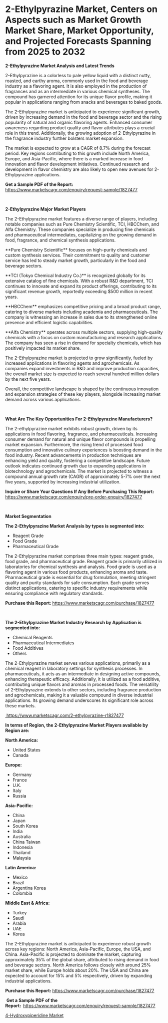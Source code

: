 <p><h1>2-Ethylpyrazine Market, Centers on Aspects such as Market Growth Market Share, Market Opportunity, and Projected Forecasts Spanning from 2025 to 2032</h1></p><p><strong>2-Ethylpyrazine Market Analysis and Latest Trends</strong></p>
<p><p>2-Ethylpyrazine is a colorless to pale yellow liquid with a distinct nutty, roasted, and earthy aroma, commonly used in the food and beverage industry as a flavoring agent. It is also employed in the production of fragrances and as an intermediate in various chemical syntheses. The compound has garnered attention for its unique flavor profile, making it popular in applications ranging from snacks and beverages to baked goods.</p><p>The 2-Ethylpyrazine market is anticipated to experience significant growth, driven by increasing demand in the food and beverage sector and the rising popularity of natural and organic flavoring agents. Enhanced consumer awareness regarding product quality and flavor attributes plays a crucial role in this trend. Additionally, the growing adoption of 2-Ethylpyrazine in the fragrance industry further bolsters market expansion. </p><p>The market is expected to grow at a CAGR of 8.7% during the forecast period. Key regions contributing to this growth include North America, Europe, and Asia-Pacific, where there is a marked increase in food innovation and flavor development initiatives. Continued research and development in flavor chemistry are also likely to open new avenues for 2-Ethylpyrazine applications.</p></p>
<p><strong>Get a Sample PDF of the Report:&nbsp;</strong> <a href="https://www.marketscagr.com/enquiry/request-sample/1827477?utm_campaign=2008&utm_medium=2&utm_source=Github&utm_content=ia&utm_term=03022025&utm_id=2-ethylpyrazine">https://www.marketscagr.com/enquiry/request-sample/1827477</a></p>
<p>&nbsp;</p>
<p><strong>2-Ethylpyrazine Major Market Players</strong></p>
<p><p>The 2-Ethylpyrazine market features a diverse range of players, including notable companies such as Pure Chemistry Scientific, TCI, HBCChem, and Alfa Chemistry. These companies specialize in producing fine chemicals and pharmaceutical intermediates, capitalizing on the growing demand in food, fragrance, and chemical synthesis applications.</p><p>**Pure Chemistry Scientific** focuses on high-purity chemicals and custom synthesis services. Their commitment to quality and customer service has led to steady market growth, particularly in the food and beverage sectors.</p><p>**TCI (Tokyo Chemical Industry Co.)** is recognized globally for its extensive catalog of fine chemicals. With a robust R&D department, TCI continues to innovate and expand its product offerings, contributing to its significant revenue growth, reportedly exceeding $500 million in recent years.</p><p>**HBCChem** emphasizes competitive pricing and a broad product range, catering to diverse markets including academia and pharmaceuticals. The company is witnessing an increase in sales due to its strengthened online presence and efficient logistic capabilities.</p><p>**Alfa Chemistry** operates across multiple sectors, supplying high-quality chemicals with a focus on custom manufacturing and research applications. The company has seen a rise in demand for specialty chemicals, which has positively impacted its market share.</p><p>The 2-Ethylpyrazine market is projected to grow significantly, fueled by increased applications in flavoring agents and agrochemicals. As companies expand investments in R&D and improve production capacities, the overall market size is expected to reach several hundred million dollars by the next five years.</p><p>Overall, the competitive landscape is shaped by the continuous innovation and expansion strategies of these key players, alongside increasing market demand across various applications.</p></p>
<p>&nbsp;</p>
<p><strong>What Are The Key Opportunities For 2-Ethylpyrazine Manufacturers?</strong></p>
<p><p>The 2-ethylpyrazine market exhibits robust growth, driven by its applications in food flavoring, fragrance, and pharmaceuticals. Increasing consumer demand for natural and unique flavor compounds is propelling market expansion. Furthermore, the rising trend of processed food consumption and innovative culinary experiences is boosting demand in the food industry. Recent advancements in production techniques are enhancing yield and quality, fostering a competitive landscape. Future outlook indicates continued growth due to expanding applications in biotechnology and agrochemicals. The market is projected to witness a compound annual growth rate (CAGR) of approximately 5-7% over the next five years, supported by increasing industrial utilization.</p></p>
<p><strong>Inquire or Share Your Questions If Any Before Purchasing This Report:</strong> <a href="https://www.marketscagr.com/enquiry/pre-order-enquiry/1827477?utm_campaign=2008&utm_medium=2&utm_source=Github&utm_content=ia&utm_term=03022025&utm_id=2-ethylpyrazine">https://www.marketscagr.com/enquiry/pre-order-enquiry/1827477</a></p>
<p>&nbsp;</p>
<p><strong>Market Segmentation</strong></p>
<p><strong>The 2-Ethylpyrazine Market Analysis by types is segmented into:</strong></p>
<p><ul><li>Reagent Grade</li><li>Food Grade</li><li>Pharmaceutical Grade</li></ul></p>
<p><p>The 2-Ethylpyrazine market comprises three main types: reagent grade, food grade, and pharmaceutical grade. Reagent grade is primarily utilized in laboratories for chemical synthesis and analysis. Food grade is used as a flavoring agent in various food products, enhancing aroma and taste. Pharmaceutical grade is essential for drug formulation, meeting stringent quality and purity standards for safe consumption. Each grade serves distinct applications, catering to specific industry requirements while ensuring compliance with regulatory standards.</p></p>
<p><strong>Purchase this Report:&nbsp;</strong><a href="https://www.marketscagr.com/purchase/1827477?utm_campaign=2008&utm_medium=2&utm_source=Github&utm_content=ia&utm_term=03022025&utm_id=2-ethylpyrazine">https://www.marketscagr.com/purchase/1827477</a></p>
<p>&nbsp;</p>
<p><strong>The 2-Ethylpyrazine Market Industry Research by Application is segmented into:</strong></p>
<p><ul><li>Chemical Reagents</li><li>Pharmaceutical Intermediates</li><li>Food Additives</li><li>Others</li></ul></p>
<p><p>The 2-Ethylpyrazine market serves various applications, primarily as a chemical reagent in laboratory settings for synthesis processes. In pharmaceuticals, it acts as an intermediate in designing active compounds, enhancing therapeutic efficacy. Additionally, it is utilized as a food additive, contributing unique flavors and aromas in processed foods. The versatility of 2-Ethylpyrazine extends to other sectors, including fragrance production and agrochemicals, making it a valuable compound in diverse industrial applications. Its growing demand underscores its significant role across these markets.</p></p>
<p><a href="https://www.marketscagr.com/2-ethylpyrazine-r1827477?utm_campaign=2008&utm_medium=2&utm_source=Github&utm_content=ia&utm_term=03022025&utm_id=2-ethylpyrazine">&nbsp;https://www.marketscagr.com/2-ethylpyrazine-r1827477</a></p>
<p><strong>In terms of Region, the 2-Ethylpyrazine Market Players available by Region are:</strong></p>
<p>
    <p> <strong> North America: </strong>
        <ul>
            <li>United States</li>
            <li>Canada</li>
        </ul>
        </p> 
    <p> <strong> Europe: </strong>
        <ul>
            <li>Germany</li>
            <li>France</li>
            <li>U.K.</li>
            <li>Italy</li>
            <li>Russia</li>
        </ul>
        </p> 
    <p> <strong> Asia-Pacific: </strong>
        <ul>
            <li>China</li>
            <li>Japan</li>
            <li>South Korea</li>
            <li>India</li>
            <li>Australia</li>
            <li>China Taiwan</li>
            <li>Indonesia</li>
            <li>Thailand</li>
            <li>Malaysia</li>
        </ul>
        </p> 
    <p> <strong> Latin America: </strong>
        <ul>
            <li>Mexico</li>
            <li>Brazil</li>
            <li>Argentina Korea</li>
            <li>Colombia</li>
        </ul>
        </p> 
    <p> <strong> Middle East & Africa: </strong>
        <ul>
            <li>Turkey</li>
            <li>Saudi</li>
            <li>Arabia</li>
            <li>UAE</li>
            <li>Korea</li>
        </ul>
    </p>
    </p>
<p><p>The 2-Ethylpyrazine market is anticipated to experience robust growth across key regions: North America, Asia-Pacific, Europe, the USA, and China. Asia-Pacific is projected to dominate the market, capturing approximately 35% of the global share, attributed to rising demand in food and beverage sectors. North America follows closely with around 25% market share, while Europe holds about 20%. The USA and China are expected to account for 15% and 5% respectively, driven by expanding industrial applications.</p></p>
<p><strong>Purchase this Report: </strong><a href="https://www.marketscagr.com/purchase/1827477?utm_campaign=2008&utm_medium=2&utm_source=Github&utm_content=ia&utm_term=03022025&utm_id=2-ethylpyrazine">https://www.marketscagr.com/purchase/1827477</a></p>
<p>&nbsp;<strong>Get a Sample PDF of the Report:&nbsp;&nbsp;</strong><a href="https://www.marketscagr.com/enquiry/request-sample/1827477?utm_campaign=2008&utm_medium=2&utm_source=Github&utm_content=ia&utm_term=03022025&utm_id=2-ethylpyrazine">https://www.marketscagr.com/enquiry/request-sample/1827477</a></p>
<p><strong></strong></p>
<p><p><a href="https://github.com/wileonie19657/Market-Research-Report-List-1/blob/main/4-hydroxypiperidine-market.md?utm_campaign=2008&utm_medium=2&utm_source=Github&utm_content=ia&utm_term=03022025&utm_id=2-ethylpyrazine">4-Hydroxypiperidine Market</a></p></p>